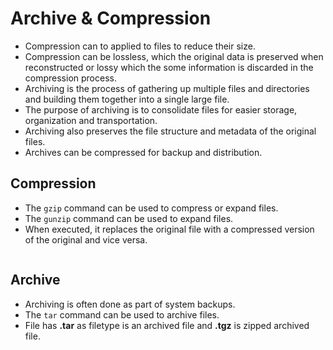 # Archive & Compression 
 - Compression can to applied to files to reduce their size.
 - Compression can be lossless, which the original data is preserved when reconstructed or lossy which the some information is discarded in the compression process.
 - Archiving is the process of gathering up multiple files and directories and building them together into a single large file. 
 - The purpose of archiving is to consolidate files for easier storage, organization and transportation. 
 - Archiving also preserves the file structure and metadata of the original files. 
 - Archives can be compressed for backup and distribution.

 ## Compression 
 - The <code>gzip</code> command can be used to compress or expand files.
 - The <code>gunzip</code> command can be used to expand files. 
 - When executed, it replaces the original file with a compressed version of the original and vice versa. 

```bash
```


 ## Archive
 - Archiving is often done as part of system backups. 
 - The <code>tar</code> command can be used to archive files. 
 - File has **.tar** as filetype is an archived file and **.tgz** is zipped archived file.